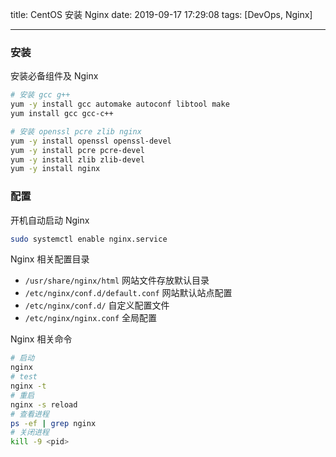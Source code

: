 title: CentOS 安装 Nginx
date: 2019-09-17 17:29:08
tags: [DevOps, Nginx]

---

### 安装
安装必备组件及 Nginx

```bash
# 安装 gcc g++
yum -y install gcc automake autoconf libtool make
yum install gcc gcc-c++

# 安装 openssl pcre zlib nginx
yum -y install openssl openssl-devel
yum -y install pcre pcre-devel
yum -y install zlib zlib-devel
yum -y install nginx
```

### 配置
开机自动启动 Nginx

```bash
sudo systemctl enable nginx.service
```

Nginx 相关配置目录
* `/usr/share/nginx/html` 网站文件存放默认目录
* `/etc/nginx/conf.d/default.conf` 网站默认站点配置
* `/etc/nginx/conf.d/` 自定义配置文件
* `/etc/nginx/nginx.conf` 全局配置

Nginx 相关命令
```bash
# 启动
nginx
# test
nginx -t
# 重启
nginx -s reload
# 查看进程
ps -ef | grep nginx
# 关闭进程
kill -9 <pid>
```
